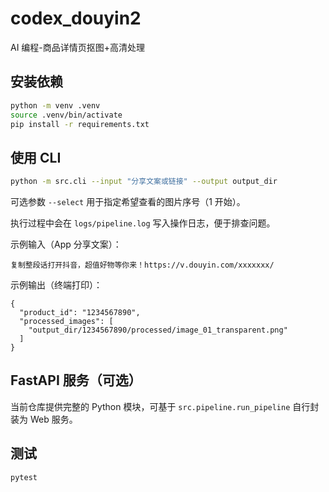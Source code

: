 # codex_douyin2

AI 编程-商品详情页抠图+高清处理

## 安装依赖

```bash
python -m venv .venv
source .venv/bin/activate
pip install -r requirements.txt
```

## 使用 CLI

```bash
python -m src.cli --input "分享文案或链接" --output output_dir
```

可选参数 `--select` 用于指定希望查看的图片序号（1 开始）。

执行过程中会在 `logs/pipeline.log` 写入操作日志，便于排查问题。

示例输入（App 分享文案）：

```
复制整段话打开抖音，超值好物等你来！https://v.douyin.com/xxxxxxx/
```

示例输出（终端打印）：

```
{
  "product_id": "1234567890",
  "processed_images": [
    "output_dir/1234567890/processed/image_01_transparent.png"
  ]
}
```

## FastAPI 服务（可选）

当前仓库提供完整的 Python 模块，可基于 `src.pipeline.run_pipeline` 自行封装为 Web 服务。

## 测试

```bash
pytest
```
